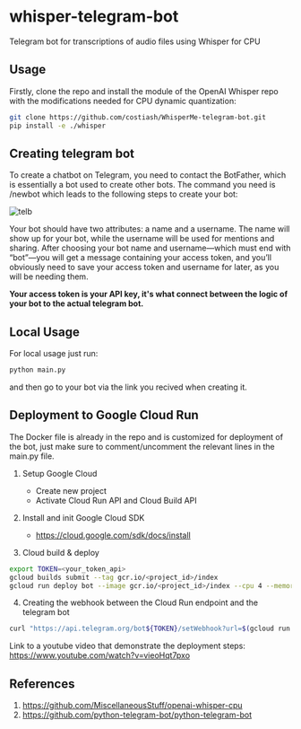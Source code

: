 # whisper-telegram-bot
Telegram bot for transcriptions of audio files using Whisper for CPU


## Usage

Firstly, clone the repo and install the module of the OpenAI Whisper repo with the
modifications needed for CPU dynamic quantization:

```bash
git clone https://github.com/costiash/WhisperMe-telegram-bot.git
pip install -e ./whisper
```

## Creating telegram bot

To create a chatbot on Telegram, you need to contact the BotFather, which is essentially a bot used to create other bots.
The command you need is /newbot which leads to the following steps to create your bot:

![telb](https://user-images.githubusercontent.com/63783894/216820639-7cb189f0-c1b9-43bf-930f-3d242a381c33.jpg)

Your bot should have two attributes: a name and a username. The name will show up for your bot, while the username will be used for mentions and sharing.
After choosing your bot name and username—which must end with “bot”—you will get a message containing your access token, and you’ll obviously need to save your access token and username for later, as you will be needing them.

<b>Your access token is your API key, it's what connect between the logic of your bot to the actual telegram bot.</b>

## Local Usage

For local usage just run:

```bash
python main.py
```

and then go to your bot via the link you recived when creating it.


## Deployment to Google Cloud Run
The Docker file is already in the repo and is customized for deployment of the bot, just make sure to comment/uncomment the relevant lines in the main.py file.

1. Setup Google Cloud
   - Create new project
   - Activate Cloud Run API and Cloud Build API
 
2. Install and init Google Cloud SDK
   - https://cloud.google.com/sdk/docs/install

3. Cloud build & deploy
```bash
export TOKEN=<your_token_api>
gcloud builds submit --tag gcr.io/<project_id>/index
gcloud run deploy bot --image gcr.io/<project_id>/index --cpu 4 --memory 16Gi --platform managed --set-env-vars TOKEN=${TOKEN}
```

4. Creating the webhook between the Cloud Run endpoint and the telegram bot
```bash
curl "https://api.telegram.org/bot${TOKEN}/setWebhook?url=$(gcloud run services describe bot --format 'value(status.url)' --project <project_id>)"
```

Link to a youtube video that demonstrate the deployment steps:
https://www.youtube.com/watch?v=vieoHqt7pxo

## References
1. https://github.com/MiscellaneousStuff/openai-whisper-cpu
2. https://github.com/python-telegram-bot/python-telegram-bot
